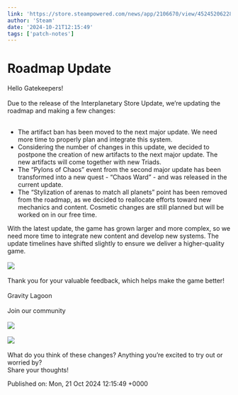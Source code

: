 ```yaml
---
link: 'https://store.steampowered.com/news/app/2106670/view/4524520622835919591'
author: 'Steam'
date: '2024-10-21T12:15:49'
tags: ['patch-notes']
---
```


# Roadmap Update

Hello Gatekeepers!<br /><br />Due to the release of the Interplanetary Store Update, we’re updating the roadmap and making a few changes:<br /><br /><ul class="bb_ul"><li> The artifact ban has been moved to the next major update. We need more time to properly plan and integrate this system.<br /></li><li> Considering the number of changes in this update, we decided to postpone the creation of new artifacts to the next major update. The new artifacts will come together with new Triads.<br /></li><li> The “Pylons of Chaos” event from the second major update has been transformed into a new quest - “Chaos Ward” - and was released in the current update.<br /></li><li> The “Stylization of arenas to match all planets” point has been removed from the roadmap, as we decided to reallocate efforts toward new mechanics and content. Cosmetic changes are still planned but will be worked on in our free time.</li></ul> With the latest update, the game has grown larger and more complex, so we need more time to integrate new content and develop new systems. The update timelines have shifted slightly to ensure we deliver a higher-quality game.<br /><br /><img src="https://clan.cloudflare.steamstatic.com/images/42755050/53a13490afb069dec16ecd3e504fa15a7908a49c.png" /><br /><br />Thank you for your valuable feedback, which helps make the game better!<br /><br />Gravity Lagoon<br /><br />Join our community<br /><br /><a class="bb_link" href="https://steamcommunity.com/linkfilter/?u=https%3A%2F%2Fdiscord.gg%2FHkrp6AUa5S" rel=" noopener" target="_blank"><img src="https://clan.cloudflare.steamstatic.com/images/42755050/d0a560fa78423e2e3e18c3294e8b4553dac70eb9.png" /></a><br /><br /><a class="bb_link" href="https://steamcommunity.com/linkfilter/?u=https%3A%2F%2Fforms.gle%2FfcaySk59EmeZbfEq5" rel=" noopener" target="_blank"><img src="https://clan.cloudflare.steamstatic.com/images/42755050/bb2a549e5461d8d4ac4351f70461fbcc09c1b5f4.png" /></a><br /><br />What do you think of these changes? Anything you’re excited to try out or worried by?<br />Share your thoughts!

Published on: Mon, 21 Oct 2024 12:15:49 +0000